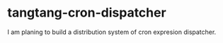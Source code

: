 # tangtang-cron-dispatcher
I am planing to build a distribution system of cron expresion dispatcher.
